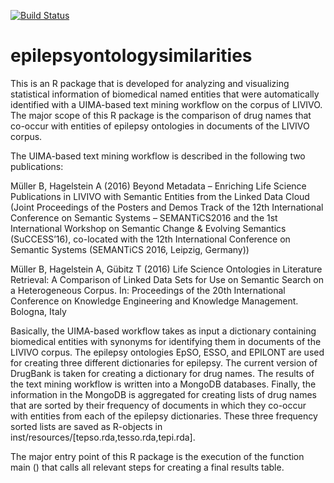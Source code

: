 [![Build Status](https://travis-ci.org/ZBMEDLABS/epilepsyontologysimilarities.svg?branch=master)](https://travis-ci.org/ZBMEDLABS/epilepsyontologysimilarities)

# epilepsyontologysimilarities
This is an R package that is developed for analyzing and visualizing statistical information of biomedical named entities that were automatically identified with a UIMA-based text mining workflow on the corpus of LIVIVO. The major scope of this R package is the comparison of drug names that co-occur with entities of epilepsy ontologies in documents of the LIVIVO corpus.

The UIMA-based text mining workflow is described in the following two publications:

Müller B, Hagelstein A (2016) Beyond Metadata – Enriching Life Science Publications in LIVIVO with Semantic Entities from the Linked Data Cloud (Joint Proceedings of the Posters and Demos Track of the 12th International Conference on Semantic Systems – SEMANTiCS2016 and the 1st International Workshop on Semantic Change & Evolving Semantics (SuCCESS’16), co-located with the 12th International Conference on Semantic Systems (SEMANTiCS 2016, Leipzig, Germany))

Müller B, Hagelstein A, Gübitz T (2016) Life Science Ontologies in Literature Retrieval: A Comparison of Linked Data Sets for Use on Semantic Search on a Heterogeneous Corpus. In: Proceedings of the 20th International Conference on Knowledge Engineering and Knowledge Management. Bologna, Italy

Basically, the UIMA-based workflow takes as input a dictionary containing biomedical entities with synonyms for identifying them in documents of the LIVIVO corpus. The epilepsy ontologies EpSO, ESSO, and EPILONT are used for creating three different dictionaries for epilepsy. The current version of DrugBank is taken for creating a dictionary for drug names. The results of the text mining workflow is written into a MongoDB databases. Finally, the information in the MongoDB is aggregated for creating lists of drug names that are sorted by their frequency of documents in which they co-occur with entities from each of the epilepsy dictionaries. These three frequency sorted lists are saved as R-objects in inst/resources/[tepso.rda,tesso.rda,tepi.rda].

The major entry point of this R package is the execution of the function main () that calls all relevant steps for creating a final results table.


